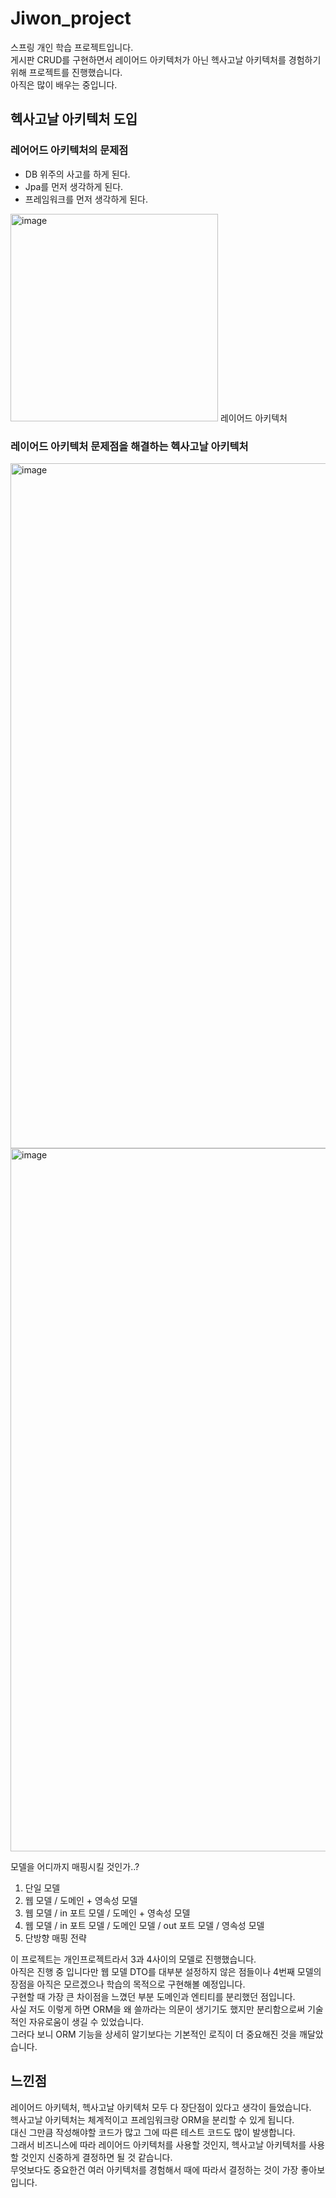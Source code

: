 # Jiwon_project
스프링 개인 학습 프로젝트입니다.  
게시판 CRUD를 구현하면서 레이어드 아키텍처가 아닌 헥사고날 아키텍처를 경험하기 위해 프로젝트를 진행했습니다.  
아직은 많이 배우는 중입니다.

## 헥사고날 아키텍처 도입
### 레어어드 아키텍처의 문제점
- DB 위주의 사고를 하게 된다.
- Jpa를 먼저 생각하게 된다.
- 프레임워크를 먼저 생각하게 된다.
 <img width="332" alt="image" src="https://github.com/ambosing/Jiwon_project/assets/38881056/0d454e27-20c8-4a78-bf62-663788eb9daa">
  레이어드 아키텍처

### 레이어드 아키텍처 문제점을 해결하는 헥사고날 아키텍처
<img width="1096" alt="image" src="https://github.com/ambosing/Jiwon_project/assets/38881056/b6504ae7-6328-440c-bf76-185fee0c3632">
<img width="1125" alt="image" src="https://github.com/ambosing/Jiwon_project/assets/38881056/48a80b93-1b15-49f3-81f9-23644e7c8ebf">


모델을 어디까지 매핑시킬 것인가..? 
1. 단일 모델
2. 웹 모델 / 도메인 + 영속성 모델
3. 웹 모델 / in 포트 모델 / 도메인 + 영속성 모델
4. 웹 모델 / in 포트 모델 / 도메인 모델 / out 포트 모델 / 영속성 모델
5. 단방향 매핑 전략

이 프로젝트는 개인프로젝트라서 3과 4사이의 모델로 진행했습니다.  
아직은 진행 중 입니다만 웹 모델 DTO를 대부분 설정하지 않은 점들이나 4번째 모델의 장점을 아직은 모르겠으나 학습의 목적으로 구현해볼 예정입니다.  
구현할 때 가장 큰 차이점을 느꼈던 부분 도메인과 엔티티를 분리했던 점입니다.  
사실 저도 이렇게 하면 ORM을 왜 쓸까라는 의문이 생기기도 했지만 분리함으로써 기술적인 자유로움이 생길 수 있었습니다.  
그러다 보니 ORM 기능을 상세히 알기보다는 기본적인 로직이 더 중요해진 것을 깨달았습니다.

## 느낀점
레이어드 아키텍처, 헥사고날 아키텍처 모두 다 장단점이 있다고 생각이 들었습니다.  
헥사고날 아키텍처는 체계적이고 프레임워크랑 ORM을 분리할 수 있게 됩니다.  
대신 그만큼 작성해야할 코드가 많고 그에 따른 테스트 코드도 많이 발생합니다.  
그래서 비즈니스에 따라 레이어드 아키텍처를 사용할 것인지, 헥사고날 아키텍처를 사용할 것인지 신중하게 결정하면 될 것 같습니다.  
무엇보다도 중요한건 여러 아키텍처를 경험해서 때에 따라서 결정하는 것이 가장 좋아보입니다.
